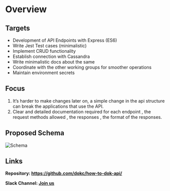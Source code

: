 # Overview

## Targets

- Development of API Endpoints with Express (ES6)
- Write Jest Test cases (minimalistic)
- Implement CRUD functionality
- Establish connection with Cassandra
- Write minimalistic docs about the same
- Coordinate with the other working groups for smoother operations
- Maintain environment secrets

## Focus

1. It’s harder to make changes later on, a simple change in the api structure can break the applications that use the API.
2. Clear and detailed documentation required for each endpoint , the request methods allowed , the responses , the format of the responses.

## Proposed Schema

![Schema](https://user-images.githubusercontent.com/67182544/153002529-7281200e-c2d0-4486-8bae-93f0262e50f2.png)

## Links

**Repository: https://github.com/dokc/how-to-dok-api/**

**Slack Channel: [Join us](https://dokcommunity.slack.com/archives/C036HC59Z2T)**

